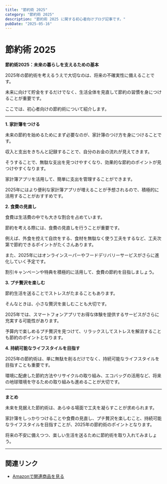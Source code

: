 ```yaml
---
title: "節約術 2025"
category: "節約術 2025"
description: "節約術 2025 に関する初心者向けブログ記事です。"
pubDate: "2025-05-16"
---
```


# 節約術 2025

**節約術2025：未来の暮らしを支えるための基本**

2025年の節約術を考えるうえで大切なのは、将来の不確実性に備えることです。

未来に向けて貯金をするだけでなく、生活全体を見直して節約の習慣を身につけることが重要です。

ここでは、初心者向けの節約術について紹介します。



---

**1. 家計簿をつける**

未来の節約を始めるためにまず必要なのが、家計簿のつけ方を身につけることです。

収入と支出をきちんと記録することで、自分のお金の流れが見えてきます。

そうすることで、無駄な支出を見つけやすくなり、効果的な節約のポイントが見つけやすくなります。



家計簿アプリを活用して、簡単に支出を管理することができます。

2025年にはより便利な家計簿アプリが増えることが予想されるので、積極的に活用することがおすすめです。



**2. 食費の見直し**

食費は生活費の中でも大きな割合を占めています。

節約を考える際には、食費の見直しを行うことが重要です。

例えば、外食を控えて自炊をする、食材を無駄なく使う工夫をするなど、工夫次第で節約できるポイントがたくさんあります。



また、2025年にはオンラインスーパーやフードデリバリーサービスがさらに進化していく予定です。

割引キャンペーンや特典を積極的に活用して、食費の節約を目指しましょう。



**3. プチ贅沢を楽しむ**

節約生活を送ることでストレスがたまることもあります。

そんなときは、小さな贅沢を楽しむことも大切です。

2025年では、スマートフォンアプリでお得な体験を提供するサービスがさらに充実する可能性があります。



予算内で楽しめるプチ贅沢を見つけて、リラックスしてストレスを解消することも節約のポイントとなります。



**4. 持続可能なライフスタイルを目指す**

2025年の節約術は、単に無駄を削るだけでなく、持続可能なライフスタイルを目指すことも重要です。

環境に配慮した節約方法やリサイクルの取り組み、エコバッグの活用など、将来の地球環境を守るための取り組みも進めることが大切です。



---

**まとめ**

未来を見据えた節約術は、あらゆる場面で工夫を凝らすことが求められます。

家計簿をしっかりつけることや食費の見直し、プチ贅沢を楽しむこと、持続可能なライフスタイルを目指すことが、2025年の節約術のポイントとなります。

将来の不安に備えつつ、楽しい生活を送るために節約術を取り入れてみましょう。



---

## 関連リンク

- [Amazonで関連商品を見る](https://www.amazon.co.jp/s?k=%E7%AF%80%E7%B4%84%E8%A1%93+2025&tag=autowritehubai-22)
